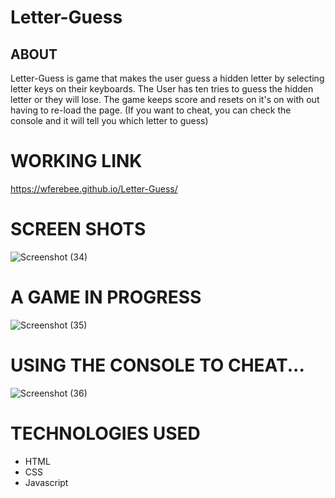 # Letter-Guess

## ABOUT

Letter-Guess is game that makes the user guess a hidden letter by selecting letter keys on their keyboards. The User has ten tries to guess the hidden letter or they will lose. The game keeps score and resets on it's on with out having to re-load the page. (If you want to cheat, you can check the console and it will tell you which letter to guess)

 # WORKING LINK
 
 https://wferebee.github.io/Letter-Guess/


# SCREEN SHOTS


![Screenshot (34)](https://user-images.githubusercontent.com/53095806/70367479-4e754980-186e-11ea-9ff8-7dfd8e21e288.png)



# A GAME IN PROGRESS

![Screenshot (35)](https://user-images.githubusercontent.com/53095806/70367480-51703a00-186e-11ea-9920-3c4451b416e4.png)


# USING THE CONSOLE TO CHEAT...
![Screenshot (36)](https://user-images.githubusercontent.com/53095806/70367481-53d29400-186e-11ea-86c9-74906d9f0dfc.png)


# TECHNOLOGIES USED

* HTML
* CSS
* Javascript
